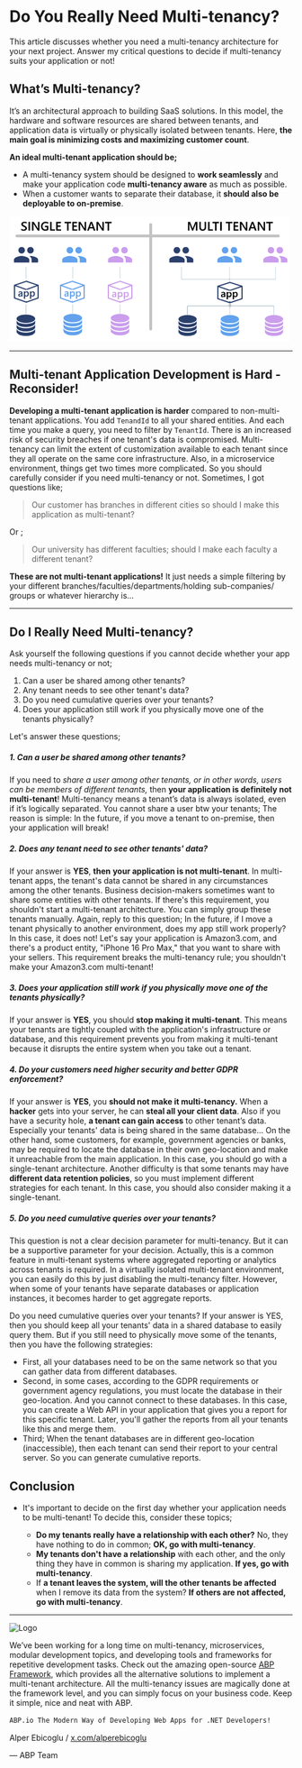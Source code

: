 # Do You Really Need Multi-tenancy?

This article discusses whether you need a multi-tenancy architecture for your next project. Answer my critical questions to decide if multi-tenancy suits your application or not!

## What’s Multi-tenancy?

It’s an architectural approach to building SaaS solutions. In this model, the hardware and software resources are shared between tenants, and application data is virtually or physically isolated between tenants. Here, **the main goal is minimizing costs and maximizing customer count**.

**An ideal multi-tenant application should be;**

- A multi-tenancy system should be designed to **work seamlessly** and make your application code **multi-tenancy aware** as much as possible.
- When a customer wants to separate their database, it **should also be deployable to on-premise**.


![Tenancy Schema](tenancy-schema.png)


---



## Multi-tenant Application Development is Hard - Reconsider!

**Developing a multi-tenant application is harder** compared to non-multi-tenant applications. You add `TenandId` to all your shared entities. And each time you make a query, you need to filter by `TenantId`. There is an increased risk of security breaches if one tenant's data is compromised.  Multi-tenancy can limit the extent of customization available to each tenant since they all operate on the same core infrastructure. Also, in a microservice environment, things get two times more complicated. So you should carefully consider if you need multi-tenancy or not. Sometimes, I got questions like;

>  Our customer has branches in different cities so should I make this application as multi-tenant?

Or ;

> Our university has different faculties; should I make each faculty a different tenant?



**These are not multi-tenant applications!** It just needs a simple filtering by your different branches/faculties/departments/holding sub-companies/ groups or whatever hierarchy is…

---



## Do I Really Need Multi-tenancy?

Ask yourself the following questions if you cannot decide whether your app needs multi-tenancy or not;

1. Can a user be shared among other tenants?
2. Any tenant needs to see other tenant's data?
3. Do you need cumulative queries over your tenants?
4. Does your application still work if you physically move one of the tenants physically?



Let's answer these questions;



##### **1. Can a user be shared among other tenants?**

If you need to *share a user among other tenants, or in other words, users can be members of different tenants,* then **your application is definitely not multi-tenant**! Multi-tenancy means a tenant’s data is always isolated, even if it’s logically separated. You cannot share a user btw your tenants; The reason is simple: In the future, if you move a tenant to on-premise, then your application will break!



##### **2. Does any tenant need to see other tenants' data?**

If your answer is **YES**, **then** **your application is not multi-tenant**. In multi-tenant apps, the tenant's data cannot be shared in any circumstances among the other tenants. Business decision-makers sometimes want to share some entities with other tenants. If there's this requirement, you shouldn't start a multi-tenant architecture. You can simply group these tenants manually. Again, reply to this question; In the future, if I move a tenant physically to another environment, does my app still work properly? In this case, it does not! Let's say your application is Amazon3.com, and there's a product entity, "iPhone 16 Pro Max," that you want to share with your sellers. This requirement breaks the multi-tenancy rule; you shouldn't make your Amazon3.com multi-tenant!



##### **3. Does your application still work if you physically move one of the tenants physically?**

If your answer is **YES**, you should **stop making it multi-tenant**. This means your tenants are tightly coupled with the application's infrastructure or database, and this requirement prevents you from making it multi-tenant because it disrupts the entire system when you take out a tenant.




##### **4. Do your customers need higher security and better GDPR enforcement?**

If your answer is **YES**, you **should not make it multi-tenancy.**  When a **hacker** gets into your server, he can **steal all your client data**. Also if you have a security hole, **a tenant can gain access** to other tenant’s data. Especially your tenants' data is being shared in the same database... On the other hand, some customers, for example, government agencies or banks, may be required to locate the database in their own geo-location and make it unreachable from the main application. In this case, you should go with a single-tenant architecture. Another difficulty is that some tenants may have **different data retention policies**, so you must implement different strategies for each tenant. In this case, you should also consider making it a single-tenant.



##### **5. Do you need cumulative queries over your tenants?**

This question is not a clear decision parameter for multi-tenancy. But it can be a supportive parameter for your decision. Actually, this is a common feature in multi-tenant systems where aggregated reporting or analytics across tenants is required. In a virtually isolated multi-tenant environment, you can easily do this by just disabling the multi-tenancy filter. However, when some of your tenants have separate databases or application instances, it becomes harder to get aggregate reports.

Do you need cumulative queries over your tenants? If your answer is YES, then you should keep all your tenants' data in a shared database to easily query them. But if you still need to physically move some of the tenants, then you have the following strategies:

* First, all your databases need to be on the same network so that you can gather data from different databases.
* Second, in some cases, according to the GDPR requirements or government agency regulations, you must locate the database in their geo-location. And you cannot connect to these databases. In this case, you can create a Web API in your application that gives you a report for this specific tenant. Later, you'll gather the reports from all your tenants like this and merge them.
* Third; When the tenant databases are in different geo-location (inaccessible), then each tenant can send their report to your central server. So you can generate cumulative reports.



## Conclusion

- It's important to decide on the first day whether your application needs to be multi-tenant! To decide this, consider these topics; 

  - **Do my tenants really have a relationship with each other?** No, they have nothing to do in common; **OK, go with multi-tenancy**. 
  - **My tenants don't have a relationship** with each other, and the only thing they have in common is sharing my application. **If yes, go with multi-tenancy**. 
  - If **a tenant leaves the system, will the other tenants be affected** when I remove its data from the system? **If others are not affected, go with multi-tenancy**.



---



![Logo](https://abp.io/assets/platform/img/logos/logo-abp-dark.svg)

We’ve been working for a long time on multi-tenancy, microservices, modular development topics, and developing tools and frameworks for repetitive development tasks. Check out the amazing open-source [ABP Framework](https://github.com/abpframework/abp), which provides all the alternative solutions to implement a multi-tenant architecture. All the multi-tenancy issues are magically done at the framework level, and you can simply focus on your business code. Keep it simple, nice and neat with ABP.


```bash
ABP.io The Modern Way of Developing Web Apps for .NET Developers!
```

 

Alper Ebicoglu / [x.com/alperebicoglu](https://x.com/alperebicoglu)

— ABP Team
